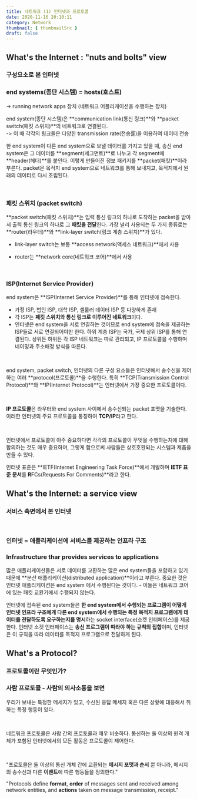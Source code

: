 ```yaml
---
title: 네트워크 (1) 인터넷과 프로토콜
date: 2020-11-16 20:10:11
category: Network
thumbnail: { thumbnailSrc }
draft: false
---
```



## What's the Internet : "nuts and bolts" view
### 구성요소로 본 인터넷
### end systems(종단 시스템) = hosts(호스트)
-> running network apps 장치 (네트워크 어플리케이션을 수행하는 장치)


end system(종단 시스템)은 **communication link(통신 링크)**와 **packet switch(패킷 스위치)**의 네트워크로 연결된다.  
-> 이 때 각각의 링크들은 다양한 transmission rate(전송률)을 이용하여 데이터 전송 


 

한 end system이 다른 end system으로 보낼 데이터를 가지고 있을 때, 송신 end system은 그 데이터를 **segment(세그먼트)**로 나누고 각 segment에 **header(헤더)**를 붙인다. 이렇게 만들어진 정보 패키지를 **packet(패킷)**이라 부른다.  packet은 목적지 end system으로 네트워크를 통해 보내지고, 목적지에서 원래의 데이터로 다시 조립된다. 

 
<br/>
 

 ### 패킷 스위치 (packet switch)

**packet switch(패킷 스위치)**는 입력 통신 링크의 하나로 도착하는 packet을 받아서 출력 통신 링크의 하나로 그 **패킷을 전달**한다. 가장 널리 사용되는 두 가지 종류로는 **router(라우터)**와 **link-layer switch(링크 계층 스위치)**가 있다. 

- link-layer switch는 보통 **access network(액세스 네트워크)**에서 사용

- router는 **network core(네트워크 코어)**에서 사용 

 
<br/>

### ISP(Internet Service Provider)
end system은 **ISP(Internet Service Provider)**를 통해 인터넷에 접속한다.  

- 가정 ISP, 법인 ISP, 대학 ISP, 셀룰러 데이터 ISP 등 다양하게 존재 
- 각 ISP는 **패킷 스위치와 통신 링크로 이루어진 네트워크**이다. 
- 인터넷은 end system을 서로 연결하는 것이므로 end system에 접속을 제공하는 ISP들로 서로 연결되어야만 한다. 하위 계층 ISP는 국가, 국제 상위 ISP를 통해 연결된다. 상위든 하위든 각 ISP 네트워크는 따로 관리되고, IP 프로토콜을 수행하며 네이밍과 주소배정 방식을 따른다. 

 

<br/>
 


end system, packet switch, 인터넷의 다른 구성 요소들은 인터넷에서 송수신을 제어하는 여러 **protocol(프로토콜)**을 수행한다. 특히 **TCP(Transmission Control Protocol)**와 **IP(Internet Protocol)**는 인터넷에서 가장 중요한 프로토콜이다. 


<br/>

**IP 프로토콜**은 라우터와 end system 사이에서 송수신되는 packet 포맷을 기술한다. 이러한 인터넷의 주요 프로토콜을 통칭하여 **TCP/IP**라고 한다. 

 
<br/>

인터넷에서 프로토콜이 아주 중요하다면 각각의 프로토콜이 무엇을 수행하는지에 대해 합의하는 것도 매우 중요하며, 그렇게 함으로써 사람들은 상호호환되는 시스템과 제품을 만들 수 있다. 

인터넷 표준은 **IETF(Internet Engineering Task Force)**에서 개발하며 **IETF 표준 문서**를 **R**FCs(Requests For Comments)**라고 한다. 

 

 

 

## What's the Internet: a service view
### 서비스 측면에서 본 인터넷 


<br/>

### 인터넷 = 애플리케이션에 서비스를 제공하는 인프라 구조 
### Infrastructure thar provides services to applications 

 

많은 애플리케이션들은 서로 데이터를 교환하는 많은 end system들을 포함하고 있기 때문에 **분산 애플리케이션(distributed application)**이라고 부른다. 중요한 것은 인터넷 애플리케이션은 end system 에서 수행된다는 것이다. - 이들은 네트워크 코어에 있는 패킷 교환기에서 수행되지 않는다.

 

인터넷에 접속된 end system들은 **한 end system에서 수행되는 프로그램이 어떻게 인터넷 인프라 구조에게 다른 end system에서 수행되는 특정 목적지 프로그램에게 데이터를 전달하도록 요구하는지를 명시**하는 socket interface(소켓 인터페이스)를 제공한다. 인터넷 소켓 인터페이스는 **송신 프로그램이 따라야 하는 규칙의 집합**이며, 인터넷은 이 규칙을 따라 데이터를 목적지 프로그램으로 전달하게 된다. 

 

 

 

## What's a Protocol?
### 프로토콜이란 무엇인가?
### 사람 프로토콜 - 사람의 의사소통을 보면

우리가 보내는 특정한 메세지가 있고, 수신된 응답 메세지 혹은 다른 상황에 대응해서 취하는 특정 행동이 있다.

 
<br/>

네트워크 프로토콜은 사람 간의 프로토콜과 매우 비슷하다. 통신하는 둘 이상의 원격 개체가 포함된 인터넷에서의 모든 활동은 프로토콜이 제어한다. 

 
<br/>

"프로토콜은 둘 이상의 통신 개체 간에 교환되는 **메시지 포맷과 순서** 뿐 아니라, 메시지의 송수신과 다른 **이벤트**에 따른 행동들을 정의한다."

"Protocols define **format**, **order** of messages sent and received among network entities, and **actions** taken on message transmission, receipt."